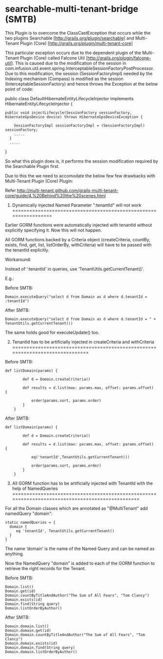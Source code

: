 searchable-multi-tenant-bridge (SMTB)
==============================

This Plugin is to overcome the ClassCastException that occurs while the two plugins Searchable [http://grails.org/plugin/searchable] and Multi-Tenant Plugin (Core) [http://grails.org/plugin/multi-tenant-core]

This particular exception occurs due to the dependent plugin of the Multi-Tenant Plugin (Core) called Falcone Util [http://grails.org/plugin/falcone-util].
This is caused due to the modification of the session in com.infusion.util.event.spring.InterceptableSessionFactoryPostProcessor. Due to this modification, the session (SessionFactoryImpl) needed by the Indexing mechanism (Compass) is modified as the session (InterceptableSessionFactory) and hence throws the Exception at the below point of code:


public class DefaultHibernateEntityLifecycleInjector implements HibernateEntityLifecycleInjector {
    
    public void injectLifecycle(SessionFactory sessionFactory, HibernateGpsDevice device) throws HibernateGpsDeviceException {

        SessionFactoryImpl sessionFactoryImpl = (SessionFactoryImpl) sessionFactory;
        .....
      }
      .....
}


So what this plugin does is, it performs the session modification required by the Searchable Plugin first.

Due to this the we need to accomodate the below few few drawbacks with Multi-Tenant Plugin (Core) Plugin:

Refer http://multi-tenant.github.com/grails-multi-tenant-core/guide/4.%20Behind%20the%20scenes.html

1. Dynamically injected Named Parameter ":tenantId" will not work
=================================================================
  
Earlier GORM functions were automatically injected with tenantId without explicitly specifying it. Now this will not happen. 

All GORM functions backed by a Criteria object (createCriteria, countBy, exists, find, get, list, listOrderBy, withCriteria) will have to be passed with the tenantId explicitly.
    
Workaround:
    
Instead of ‘:tenantId’ in queries, use ‘TenantUtils.getCurrentTenant()’.
    
E.g.: 

Before SMTB: 
    
    Domain.executeQuery("select d from Domain as d where d.tenantId = :tenantId")

After SMTB: 

    Domain.executeQuery("select d from Domain as d where d.tenantId = " + TenantUtils.getCurrentTenant())

The same holds good for executeUpdate() too.

2. TenantId has to be artificially injected in createCriteria and withCriteria
==============================================================================

Before SMTB: 
        
    def listDomain(params) { 

            def d = Domain.createCriteria()

	        def results = d.list(max: params.max, offset: params.offset)  {
		        
                order(params.sort, params.order)
	        }
	    }

After SMTB: 
        
    def listDomain(params) { 

            def d = Domain.createCriteria()

            def results = d.list(max: params.max, offset: params.offset)  {

                eq('tenantId',TenantUtils.getCurrentTenant())

		        order(params.sort, params.order)
	        }
	    }

3. All GORM function has to be artificially injected with TenantId with the help of NamedQueries
================================================================================================

For all the Domain classes which are annotated as "@MultiTenant" add namedQuery "domain":

    static namedQueries = { 
      domain {
		 eq 'tenantId', TenantUtils.getCurrentTenant()
	  }
	}

The name ‘domain’ is the name of the Named Query and can be named as anything.

Now the NamedQuery "domain" is added to each of the GORM function to retrieve the right records for the Tenant.

Before SMTB:
    
    Domain.list()
    Domain.get(id)
    Domain.countByTitleAndAuthor("The Sum of All Fears", "Tom Clancy")
    Domain.exists(id)
    Domain.find(String query)
    Domain.listOrderByAuthor()

After SMTB:
    
    Domain.domain.list()
    Domain.domain.get(id)
    Domain.domain.countByTitleAndAuthor("The Sum of All Fears", "Tom Clancy")
    Domain.domain.exists(id)
    Domain.domain.find(String query)
    Domain.domain.listOrderByAuthor()